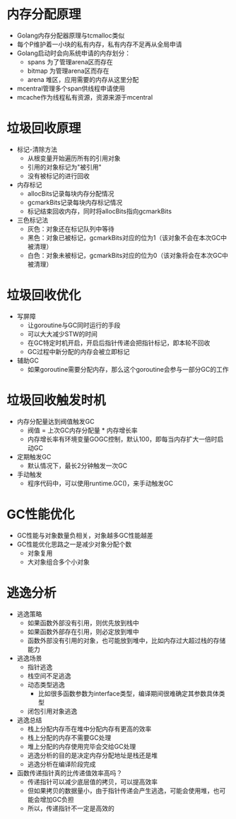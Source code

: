 # 内存分配原理
* Golang内存分配器原理与tcmalloc类似
* 每个P维护着一小块的私有内存，私有内存不足再从全局申请
* Golang启动时会向系统申请的内存划分：
    - spans 为了管理arena区而存在
    - bitmap 为管理arena区而存在
    - arena 堆区，应用需要的内存从这里分配
* mcentral管理多个span供线程申请使用
* mcache作为线程私有资源，资源来源于mcentral

# 垃圾回收原理
* 标记-清除方法
    - 从根变量开始遍历所有的引用对象
    - 引用的对象标记为"被引用"
    - 没有被标记的进行回收
* 内存标记
    - allocBits记录每块内存分配情况
    - gcmarkBits记录每块内存标记情况
    - 标记结束回收内存，同时将allocBits指向gcmarkBits
* 三色标记法
    - 灰色：对象还在标记队列中等待
    - 黑色：对象已被标记，gcmarkBits对应的位为1（该对象不会在本次GC中被清理）
    - 白色：对象未被标记，gcmarkBits对应的位为0（该对象将会在本次GC中被清理）
# 垃圾回收优化
* 写屏障
    - 让goroutine与GC同时运行的手段
    - 可以大大减少STW的时间
    - 在GC特定时机开启，开启后指针传递会把指针标记，即本轮不回收
    - GC过程中新分配的内存会被立即标记
* 辅助GC
    - 如果goroutine需要分配内存，那么这个goroutine会参与一部分GC的工作
# 垃圾回收触发时机
* 内存分配量达到阀值触发GC
    - 阀值 = 上次GC内存分配量 * 内存增长率
    - 内存增长率有环境变量GOGC控制，默认100，即每当内存扩大一倍时启动GC
* 定期触发GC
    - 默认情况下，最长2分钟触发一次GC
* 手动触发
    - 程序代码中，可以使用runtime.GC()，来手动触发GC
# GC性能优化
* GC性能与对象数量负相关，对象越多GC性能越差
* GC性能优化思路之一是减少对象分配个数
    - 对象复用
    - 大对象组合多个小对象
# 逃逸分析
* 逃逸策略
    - 如果函数外部没有引用，则优先放到栈中
    - 如果函数外部存在引用，则必定放到堆中
    - 函数外部没有引用的对象，也可能放到堆中，比如内存过大超过栈的存储能力
* 逃逸场景
    - 指针逃逸
    - 栈空间不足逃逸
    - 动态类型逃逸
        - 比如很多函数参数为interface类型，编译期间很难确定其参数具体类型
    - 闭包引用对象逃逸
* 逃逸总结
    - 栈上分配内存币在堆中分配内存有更高的效率
    - 栈上分配的内存不需要GC处理
    - 堆上分配的内存使用完毕会交给GC处理
    - 逃逸分析的目的是决定内存分配地址是栈还是堆
    - 逃逸分析在编译阶段完成
* 函数传递指针真的比传递值效率高吗？
    - 传递指针可以减少底层值的拷贝，可以提高效率
    - 但如果拷贝的数据量小，由于指针传递会产生逃逸，可能会使用堆，也可能会增加GC负担
    - 所以，传递指针不一定是高效的